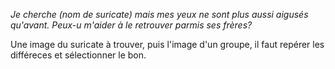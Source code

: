 *Je cherche (nom de suricate) mais mes yeux ne sont plus aussi aigusés qu'avant. Peux-u m'aider à le retrouver parmis ses frères?*

Une image du suricate à trouver, puis l'image d'un groupe, il faut repérer les différeces et sélectionner le bon.
